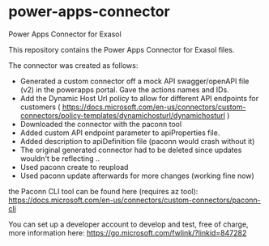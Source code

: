 # power-apps-connector
Power Apps Connector for Exasol

This repository contains the Power Apps Connector for Exasol files.

The connector was created as follows:
- Generated a custom connector off a mock API swagger/openAPI file (v2) in the powerapps portal. Gave the actions names and IDs.
- Add the Dynamic Host Url policy to allow for different API endpoints for customers ( https://docs.microsoft.com/en-us/connectors/custom-connectors/policy-templates/dynamichosturl/dynamichosturl )
- Downloaded the connector with the paconn tool
- Added custom API endpoint parameter to apiProperties file.
- Added description to apiDefinition file (paconn would crash without it)
- The original generated connector had to be deleted since updates wouldn't be reflecting ..
- Used paconn create to reupload
- Used paconn update afterwards for more changes (working fine now)

the Paconn CLI tool can be found here (requires az tool):
https://docs.microsoft.com/en-us/connectors/custom-connectors/paconn-cli


You can set up a developer account to develop and test, free of charge, more information here:
https://go.microsoft.com/fwlink/?linkid=847282
